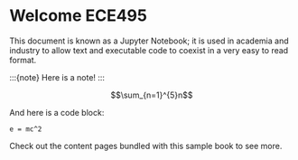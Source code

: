 # Welcome ECE495

This document is known as a Jupyter Notebook; it is used in academia and industry to allow text and executable code to coexist in a very easy to read format.

:::{note}
Here is a note!
:::

$$\sum_{n=1}^{5}n$$

And here is a code block:

```
e = mc^2
```



Check out the content pages bundled with this sample book to see more.
